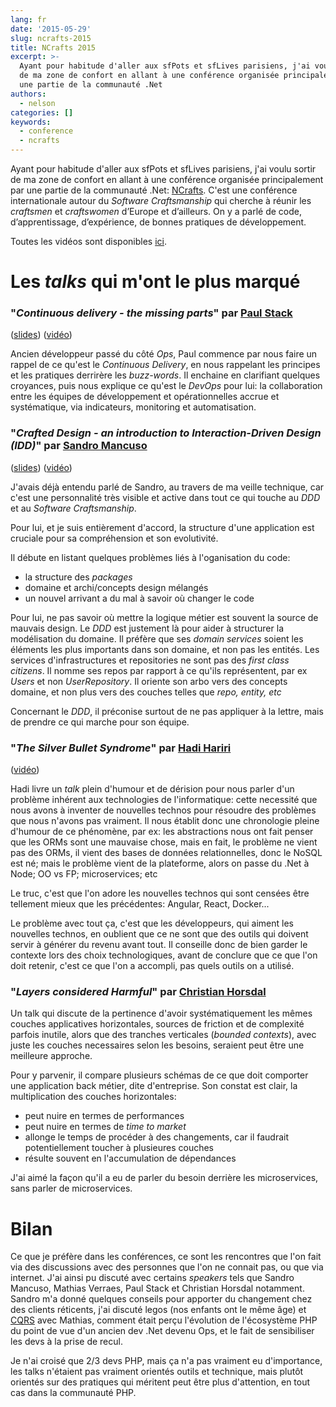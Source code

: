 ```yaml
---
lang: fr
date: '2015-05-29'
slug: ncrafts-2015
title: NCrafts 2015
excerpt: >-
  Ayant pour habitude d'aller aux sfPots et sfLives parisiens, j'ai voulu sortir
  de ma zone de confort en allant à une conférence organisée principalement par
  une partie de la communauté .Net
authors:
  - nelson
categories: []
keywords:
  - conference
  - ncrafts
---
```


Ayant pour habitude d'aller aux sfPots et sfLives parisiens, j'ai voulu sortir de ma zone de confort en allant à une conférence organisée principalement par une partie de la communauté .Net: [NCrafts](http://ncrafts.io/). C'est une conférence internationale autour du *Software Craftsmanship* qui cherche à réunir les *craftsmen* et *craftswomen* d’Europe et d’ailleurs. On y a parlé de code, d’apprentissage, d’expérience, de bonnes pratiques de développement.

Toutes les vidéos sont disponibles [ici](http://videos.ncrafts.io/).

Les *talks* qui m'ont le plus marqué
====================================

### "*Continuous delivery - the missing parts*" par [Paul Stack](https://twitter.com/stack72)

([slides](https://speakerdeck.com/stack72/continuous-delivery-the-missing-parts)) ([vidéo](https://vimeo.com/130216882))

Ancien développeur passé du côté *Ops*, Paul commence par nous faire un rappel de ce qu'est le *Continuous Delivery*, en nous rappelant les principes et les pratiques derrirère les *buzz-words*. Il enchaine en clarifiant quelques croyances, puis nous explique ce qu'est le *DevOps* pour lui: la collaboration entre les équipes de développement et opérationnelles accrue et systématique, via indicateurs, monitoring et automatisation.

### "*Crafted Design - an introduction to Interaction-Driven Design (IDD)*" par [Sandro Mancuso](https://twitter.com/sandromancuso)

([slides](http://www.slideshare.net/sandromancuso/crafted-design-ljc-world-tour-mash-up-2014)) ([vidéo](https://vimeo.com/130256611))

J'avais déjà entendu parlé de Sandro, au travers de ma veille technique, car c'est une personnalité très visible et active dans tout ce qui touche au *DDD* et au *Software Craftsmanship*.

Pour lui, et je suis entièrement d'accord, la structure d'une application est cruciale pour sa compréhension et son evolutivité.

Il débute en listant quelques problèmes liés à l'oganisation du code:
- la structure des *packages*
- domaine et archi/concepts design mélangés
- un nouvel arrivant a du mal à savoir où changer le code

Pour lui, ne pas savoir où mettre la logique métier est souvent la source de mauvais design. Le *DDD* est justement là pour aider à structurer la modélisation du domaine. Il préfère que ses *domain services* soient les éléments les plus importants dans son domaine, et non pas les entités. Les services d'infrastructures et repositories ne sont pas des *first class citizens*. Il nomme ses repos par rapport à ce qu'ils représentent, par ex *Users* et non *UserRepository*. Il oriente son arbo vers des concepts domaine, et non plus vers des couches telles que *repo, entity, etc*

Concernant le *DDD*, il préconise surtout de ne pas appliquer à la lettre, mais de prendre ce qui marche pour son équipe.

### "*The Silver Bullet Syndrome*" par [Hadi Hariri](https://twitter.com/hhariri)

([vidéo](https://vimeo.com/130202574))

Hadi livre un *talk* plein d'humour et de dérision pour nous parler d'un problème inhérent aux technologies de l'informatique: cette necessité que nous avons à inventer de nouvelles technos pour résoudre des problèmes que nous n'avons pas vraiment. Il nous établit donc une chronologie pleine d'humour de ce phénomène, par ex: les abstractions nous ont fait penser que les ORMs sont une mauvaise chose, mais en fait, le problème ne vient pas des ORMs, il vient des bases de données relationnelles, donc le NoSQL est né; mais le problème vient de la plateforme, alors on passe du .Net à Node; OO vs FP; microservices; etc

Le truc, c'est que l'on adore les nouvelles technos qui sont censées être tellement mieux que les précédentes: Angular, React, Docker...

Le problème avec tout ça, c'est que les développeurs, qui aiment les nouvelles technos, en oublient que ce ne sont que des outils qui doivent servir à générer du revenu avant tout. Il conseille donc de bien garder le contexte lors des choix technologiques, avant de conclure que ce que l'on doit retenir, c'est ce que l'on a accompli, pas quels outils on a utilisé.

### "*Layers considered Harmful*" par [Christian Horsdal](https://twitter.com/chr_horsdal)

Un talk qui discute de la pertinence d'avoir systématiquement les mêmes couches applicatives horizontales, sources de friction et de complexité parfois inutile, alors que des tranches verticales (*bounded contexts*), avec juste les couches necessaires selon les besoins, seraient peut être une meilleure approche.

Pour y parvenir, il compare plusieurs schémas de ce que doit comporter une application back métier, dite d'entreprise. Son constat est clair, la multiplication des couches horizontales:

- peut nuire en termes de performances
- peut nuire en termes de *time to market*
- allonge le temps de procéder à des changements, car il faudrait potentiellement toucher à plusieures couches
- résulte souvent en l'accumulation de dépendances

J'ai aimé la façon qu'il a eu de parler du besoin derrière les microservices, sans parler de microservices.

Bilan
=====

Ce que je préfère dans les conférences, ce sont les rencontres que l'on fait via des discussions avec des personnes que l'on ne connait pas, ou que via internet. J'ai ainsi pu discuté avec certains *speakers* tels que Sandro Mancuso, Mathias Verraes, Paul Stack et Christian Horsdal notamment. Sandro m'a donné quelques conseils pour apporter du changement chez des clients réticents, j'ai discuté legos (nos enfants ont le même âge) et [CQRS](https://blog.eleven-labs.com/cqrs-pattern/) avec Mathias, comment était perçu l'évolution de l'écosystème PHP du point de vue d'un ancien dev .Net devenu Ops, et le fait de sensibiliser les devs à la prise de recul.

Je n'ai croisé que 2/3 devs PHP, mais ça n'a pas vraiment eu d'importance, les talks n'étaient pas vraiment orientés outils et technique, mais plutôt orientés sur des pratiques qui méritent peut être plus d'attention, en tout cas dans la communauté PHP.
